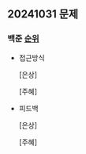 ## 20241031 문제

### 백준 [순위](https://school.programmers.co.kr/learn/courses/30/lessons/49191)

- 접근방식

  [은상]

  [주혜]
  
- 피드백

  [은상]
 
  [주혜]
